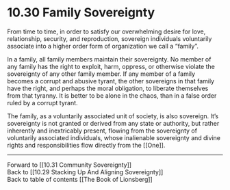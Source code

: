 # 10.30 Family Sovereignty

From time to time, in order to satisfy our overwhelming desire for love, relationship, security, and reproduction, sovereign individuals voluntarily associate into a higher order form of organization we call a “family”.

In a family, all family members maintain their sovereignty. No member of any family has the right to exploit, harm, oppress, or otherwise violate the sovereignty of any other family member. If any member of a family becomes a corrupt and abusive tyrant, the other sovereigns in that family have the right, and perhaps the moral obligation, to liberate themselves from that tyranny. It is better to be alone in the chaos, than in a false order ruled by a corrupt tyrant. 

The family, as a voluntarily associated unit of society, is also sovereign. It’s sovereignty is not granted or derived from any state or authority, but rather inherently and inextricably present, flowing from the sovereignty of voluntarily associated individuals, whose inalienable sovereignty and divine rights and responsibilities flow directly from the [[One]]. 

___

Forward to [[10.31 Community Sovereignty]]  
Back to [[10.29 Stacking Up And Aligning Sovereignty]]  
Back to table of contents [[The Book of Lionsberg]]  



